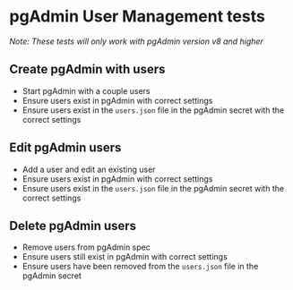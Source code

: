 # pgAdmin User Management tests

*Note: These tests will only work with pgAdmin version v8 and higher*

## Create pgAdmin with users

* Start pgAdmin with a couple users
* Ensure users exist in pgAdmin with correct settings
* Ensure users exist in the `users.json` file in the pgAdmin secret with the correct settings

## Edit pgAdmin users

* Add a user and edit an existing user
* Ensure users exist in pgAdmin with correct settings
* Ensure users exist in the `users.json` file in the pgAdmin secret with the correct settings

## Delete pgAdmin users

* Remove users from pgAdmin spec
* Ensure users still exist in pgAdmin with correct settings
* Ensure users have been removed from the `users.json` file in the pgAdmin secret
